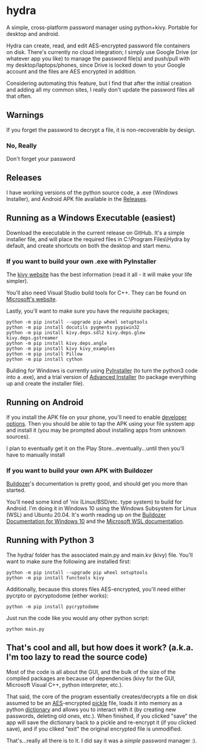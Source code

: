# hydra
A simple, cross-platform password manager using python+kivy. Portable for desktop and android. 

Hydra can create, read, and edit AES-encrypted password file containers on disk. There's currently no cloud integration; I simply use Google Drive (or whatever app you like) to manage the password file(s) and push/pull with my desktop/laptops/phones, since Drive is locked down to your Google account and the files are AES encrypted in addition.

Considering automating this feature, but I find that after the initial creation and adding all my common sites, I really don't update the password files all that often. 

## Warnings
If you forget the password to decrypt a file, it is non-recoverable by design. 

### No, Really
Don't forget your password

## Releases
I have working versions of the python source code, a .exe (Windows Installer), and Android APK file available in the [Releases](https://github.com/chaosandcarbs/hydra/releases). 

## Running as a Windows Executable (easiest)
Download the executable in the current release on GitHub. It's a simple installer file, and will place the required files in C:\Program Files\Hydra by default, and create shortcuts on both the desktop and start menu.

### If you want to build your own .exe with PyInstaller
The [kivy website](https://kivy.org/doc/stable/guide/packaging-windows.html) has the best information (read it all - it will make your life simpler). 

You'll also need Visual Studio build tools for C++. They can be found on [Microsoft's website](https://visualstudio.microsoft.com/downloads/).

Lastly, you'll want to make sure you have the requisite packages;
```
python -m pip install --upgrade pip wheel setuptools
python -m pip install docutils pygments pypiwin32 
python -m pip install kivy.deps.sdl2 kivy.deps.glew kivy.deps.gstreamer
python -m pip install kivy.deps.angle
python -m pip install kivy kivy_examples
python -m pip install Pillow
python -m pip install cython
```

Building for Windows is currently using [PyInstaller](https://pyinstaller.org/en/stable/) (to turn the python3 code into a .exe), and a trial version of [Advanced Installer](https://www.advancedinstaller.com/) (to package everything up and create the installer file).

## Running on Android
If you install the APK file on your phone, you'll need to enable [developer options](https://developer.android.com/studio/debug/dev-options). Then you should be able to tap the APK using your file system app and install it (you may be prompted about installing apps from unknown sources). 

I plan to eventually get it on the Play Store...eventually...until then you'll have to manually install

### If you want to build your own APK with Buildozer
[Buildozer](https://buildozer.readthedocs.io/en/latest/ )'s documentation is pretty good, and should get you more than started.

You'll need some kind of 'nix (Linux/BSD/etc. type system) to build for Android. I'm doing it in Windows 10 using the Windows Subsystem for Linux (WSL) and Ubuntu 20.04. It's worth reading up on the [Buildozer Documentation for Windows 10](https://buildozer.readthedocs.io/en/latest/installation.html#targeting-android ) and the [Microsoft WSL documentation](https://docs.microsoft.com/en-us/windows/wsl/install).

## Running with Python 3
The hydra/ folder has the associated main.py and main.kv  (kivy) file. You'll want to make sure the following are installed first:

```
python -m pip install --upgrade pip wheel setuptools
python -m pip install functools kivy
```

Additionally, because this stores files AES-encrypted, you'll need either pycrpto or pycryptodome (either works):
```
python -m pip install pycryptodome
```

Just run the code like you would any other python script:
```
python main.py
```

## That's cool and all, but how does it work? (a.k.a. I'm too lazy to read the source code)
Most of the code is all about the GUI, and the bulk of the size of the compiled packages are because of dependencies (kivy for the GUI, Microsoft Visual C++, python interpreter, etc.). 

That said, the core of the program essentially creates/decrypts a file on disk assumed to be an [AES](https://en.wikipedia.org/wiki/Advanced_Encryption_Standard)-encrypted [pickle](https://docs.python.org/3/library/pickle.html) file, loads it into memory as a python [dictionary](https://docs.python.org/3/tutorial/datastructures.html#dictionaries) and allows you to interact with it (by creating new passwords, deleting old ones, etc.). When finished, if you clicked "save" the app will save the dictionary back to a pickle and re-encrypt it (if you clicked save), and if you cliked "exit" the original encrypted file is unmodified. 

That's...really all there is to it. I did say it was a *simple* password manager :). 
